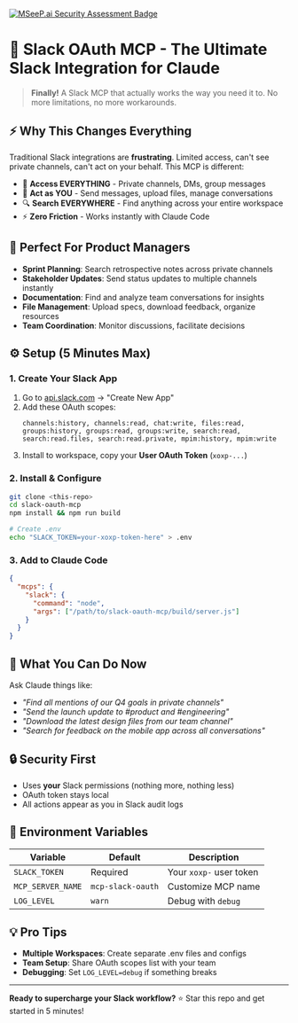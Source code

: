 [![MSeeP.ai Security Assessment Badge](https://mseep.net/pr/idrwish-slack-power-mcp-badge.png)](https://mseep.ai/app/idrwish-slack-power-mcp)

# 🚀 Slack OAuth MCP - The Ultimate Slack Integration for Claude

> **Finally!** A Slack MCP that actually works the way you need it to. No more limitations, no more workarounds.

## ⚡ Why This Changes Everything

Traditional Slack integrations are **frustrating**. Limited access, can't see private channels, can't act on your behalf. This MCP is different:

- 🔐 **Access EVERYTHING** - Private channels, DMs, group messages
- 🎯 **Act as YOU** - Send messages, upload files, manage conversations  
- 🔍 **Search EVERYWHERE** - Find anything across your entire workspace
- ⚡ **Zero Friction** - Works instantly with Claude Code

## 🎯 Perfect For Product Managers

- **Sprint Planning**: Search retrospective notes across private channels
- **Stakeholder Updates**: Send status updates to multiple channels instantly
- **Documentation**: Find and analyze team conversations for insights
- **File Management**: Upload specs, download feedback, organize resources
- **Team Coordination**: Monitor discussions, facilitate decisions

## ⚙️ Setup (5 Minutes Max)

### 1. Create Your Slack App
1. Go to [api.slack.com](https://api.slack.com) → "Create New App"
2. Add these OAuth scopes:
   ```
   channels:history, channels:read, chat:write, files:read,
   groups:history, groups:read, groups:write, search:read,
   search:read.files, search:read.private, mpim:history, mpim:write
   ```
3. Install to workspace, copy your **User OAuth Token** (`xoxp-...`)

### 2. Install & Configure
```bash
git clone <this-repo>
cd slack-oauth-mcp
npm install && npm run build

# Create .env
echo "SLACK_TOKEN=your-xoxp-token-here" > .env
```

### 3. Add to Claude Code
```json
{
  "mcps": {
    "slack": {
      "command": "node",
      "args": ["/path/to/slack-oauth-mcp/build/server.js"]
    }
  }
}
```

## 🎉 What You Can Do Now

Ask Claude things like:
- *"Find all mentions of our Q4 goals in private channels"*
- *"Send the launch update to #product and #engineering"*
- *"Download the latest design files from our team channel"*
- *"Search for feedback on the mobile app across all conversations"*

## 🔒 Security First

- Uses **your** Slack permissions (nothing more, nothing less)
- OAuth token stays local
- All actions appear as you in Slack audit logs

## 🚨 Environment Variables

| Variable | Default | Description |
|----------|---------|-------------|
| `SLACK_TOKEN` | Required | Your `xoxp-` user token |
| `MCP_SERVER_NAME` | `mcp-slack-oauth` | Customize MCP name |
| `LOG_LEVEL` | `warn` | Debug with `debug` |

## 💡 Pro Tips

- **Multiple Workspaces**: Create separate .env files and configs
- **Team Setup**: Share OAuth scopes list with your team
- **Debugging**: Set `LOG_LEVEL=debug` if something breaks

---

**Ready to supercharge your Slack workflow?** ⭐ Star this repo and get started in 5 minutes!